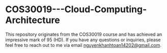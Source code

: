 # COS30019---Cloud-Computing-Architecture
This repository originates from the COS30019 course and has achieved an impressive mark of 95 (HD).  If you have any questions or inquiries, please feel free to reach out to me via email nguyenkhanhtoan14202@gmail.com. 
